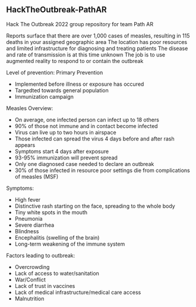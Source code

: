 ## HackTheOutbreak-PathAR
Hack The Outbreak 2022 group repository for team Path AR

Reports surface that there are over 1,000 cases of measles, resulting in 115 deaths in your assigned geographic area
The location has poor resources and limited infrastructure for diagnosing and treating patients
The disease and rate of transmission is at this time unknown
The job is to use augmented reality to respond to or contain the outbreak

Level of prevention: Primary Prevention
  - Implemented before illness or exposure has occured
  - Targedted towards general population
  - Immunization campaign

Measles Overview:
  - On average, one infected person can infect up to 18 others
  - 90% of those not immune and in contact become infected
  - Virus can live up to two hours in airspace
  - Those infected can spread the virus 4 days before and after rash appears
  - Symptoms start 4 days after exposure
  - 93-95% immunization will prevent spread
  - Only one diagnosed case needed to declare an outbreak
  - 30% of those infected in resource poor settings die from complications of measles (MSF)

Symptoms:
  - High fever
  - Distinctive rash starting on the face, spreading to the whole body
  - Tiny white spots in the mouth
  - Pneumonia
  - Severe diarrhea
  - Blindness
  - Encephalitis (swelling of the brain)
  - Long-term weakening of the immune system

Factors leading to outbreak:
  - Overcrowding
  - Lack of access to water/sanitation
  - War/Conflict
  - Lack of trust in vaccines
  - Lack of medical infrastructure/medical care access
  - Malnutrition
